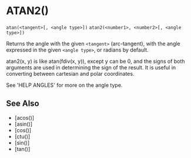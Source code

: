 # ATAN2()
`atan(<tangent>[, <angle type>])`
`atan2(<number1>, <number2>[, <angle type>])`

  Returns the angle with the given `<tangent>` (arc-tangent), with the angle expressed in the given `<angle type>`, or radians by default.

  atan2(x, y) is like atan(fdiv(x, y)), except y can be 0, and the signs of both arguments are used in determining the sign of the result. It is useful in converting between cartesian and polar coordinates.

  See 'HELP ANGLES' for more on the angle type.


## See Also
- [acos()]
- [asin()]
- [cos()]
- [ctu()]
- [sin()]
- [tan()]

